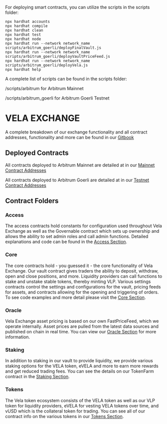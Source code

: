For deploying smart contracts, you can utilize the scripts in the scripts folder:

```shell
npx hardhat accounts
npx hardhat compile
npx hardhat clean
npx hardhat test
npx hardhat node
npx hardhat run --network network_name scripts/arbitrum_goerli/deployFinalVault.js
npx hardhat run --network network_name scripts/arbitrum_goerli/deployVaultPriceFeed.js
npx hardhat run --network network_name scripts/arbitrum_goerli/deployVela.js
npx hardhat help
```

A complete list of scripts can be found in the scripts folder:

/scripts/arbitrum for Arbitrum Mainnet

/scripts/arbitrum_goerli for Arbitrum Goerli Testnet

# VELA EXCHANGE

A complete breakdown of our exchange functionality and all contract addresses, functionality and more can be found in our [Gitbook](https://vela-exchange.gitbook.io/vela-knowledge-base/)

## Deployed Contracts

All contracts deployed to Arbitrum Mainnet are detailed at in our [Mainnet Contract Addresses](https://vela-exchange.gitbook.io/vela-knowledge-base/developers/contract-addresses/mainnet)

All contracts deployed to Arbitrum Goerli are detailed at in our [Testnet Contract Addresses](https://vela-exchange.gitbook.io/vela-knowledge-base/developers/contract-addresses/testnet)

## Contract Folders

### Access
The access contracts hold constants for configuration used throughout Vela Exchange as well as the Governable contract which sets up ownership and allows the ability to set admin roles and call admin functions. Detailed explanations and code can be found in the [Access Section](https://vela-exchange.gitbook.io/vela-knowledge-base/developers/contract-functions/access).

### Core
The core contracts hold - you guessed it - the core functionality of Vela Exchange. Our vault contract gives traders the ability to deposit, withdraw, open and close positions, and more. Liquidity providers can call functions to stake and unstake stable tokens, thereby minting VLP. Various settings contracts control the settings and configurations for the vault, pricing feeds for assets, and contracts allowing for the opening and triggering of orders. To see code examples and more detail please visit the [Core Section](https://vela-exchange.gitbook.io/vela-knowledge-base/developers/contract-functions/core).

### Oracle
Vela Exchange asset pricing is based on our own FastPriceFeed, which we operate internally. Asset prices are pulled from the latest data sources and published on chain in real time. You can view our [Oracle Section](https://vela-exchange.gitbook.io/vela-knowledge-base/developers/contract-functions/oracle/fastpricefeed) for more information.

### Staking
In addition to staking in our vault to provide liquidity, we provide various staking options for the VELA token, eVELA and more to earn more rewards and get reduced trading fees. You can see the details on our TokenFarm contract in the [Staking Section](https://vela-exchange.gitbook.io/vela-knowledge-base/developers/contract-functions/staking).

### Tokens
The Vela token ecosystem consists of the VELA token as well as our VLP token for liquidity providers, eVELA for vesting VELA tokens over time, and vUSD which is the collateral token for trading. You can see all of our contract info on the various tokens in our [Tokens Section](https://vela-exchange.gitbook.io/vela-knowledge-base/developers/contract-functions/tokens).
